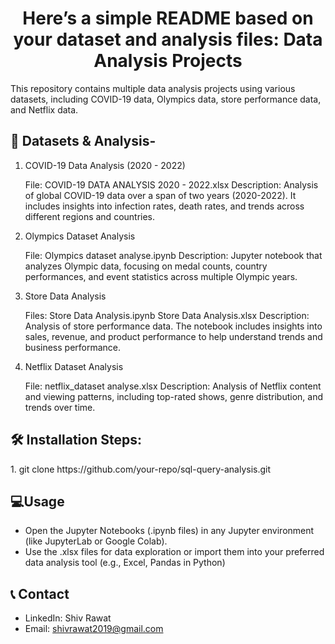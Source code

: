 <h1 align="center" id="title">Here’s a simple README based on your dataset and analysis files:
Data Analysis Projects</h1>

<p id="description">This repository contains multiple data analysis projects using various datasets, including COVID-19 data, Olympics data, store performance data, and Netflix data.</p>

  
  
<h2>🧐 Datasets & Analysis-</h2>

1. COVID-19 Data Analysis (2020 - 2022)

    File: COVID-19 DATA ANALYSIS 2020 - 2022.xlsx
    Description: Analysis of global COVID-19 data over a span of two years (2020-2022). It includes insights into infection rates, death rates, and trends across different regions and countries.

2. Olympics Dataset Analysis

    File: Olympics dataset analyse.ipynb
    Description: Jupyter notebook that analyzes Olympic data, focusing on medal counts, country performances, and event statistics across multiple Olympic years.

3. Store Data Analysis

    Files:
        Store Data Analysis.ipynb
        Store Data Analysis.xlsx
    Description: Analysis of store performance data. The notebook includes insights into sales, revenue, and product performance to help understand trends and business performance.

4. Netflix Dataset Analysis

    File: netflix_dataset analyse.xlsx
    Description: Analysis of Netflix content and viewing patterns, including top-rated shows, genre distribution, and trends over time.



<h2>🛠️ Installation Steps:</h2>

<p>1. git clone https://github.com/your-repo/sql-query-analysis.git</p>

  
  
<h2>💻Usage</h2>

* Open the Jupyter Notebooks (.ipynb files) in any Jupyter environment (like JupyterLab or Google Colab).
* Use the .xlsx files for data exploration or import them into your preferred data analysis tool (e.g., Excel, Pandas in Python)

<h2>📞 Contact</h2>

* LinkedIn: Shiv Rawat
* Email: shivrawat2019@gmail.com
